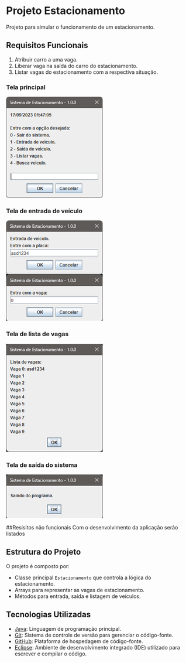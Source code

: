# Projeto Estacionamento
Projeto para simular o funcionamento de um estacionamento.

## Requisitos Funcionais
1. Atribuir carro a uma vaga.
2. Liberar vaga na saída do carro do estacionamento.
3. Listar vagas do estacionamento com a respectiva situação.

### Tela principal
![Tela 1](src/img/Tela_principal.png)
### Tela de entrada de veículo
![Tela 2](src/img/Entrada_de_veiculo.png)
### Tela de lista de vagas
![Tela 3](src/img/Listar_vagas.png)
### Tela de saída do sistema
![Tela 4](src/img/Saindo.png)

##Resisitos não funcionais
Com o desenvolvimento da aplicação serão listados

## Estrutura do Projeto
O projeto é composto por:
- Classe principal `Estacionamento` que controla a lógica do estacionamento.
- Arrays para representar as vagas de estacionamento.
- Métodos para entrada, saída e listagem de veículos.

## Tecnologias Utilizadas
- [Java](https://www.java.com/): Linguagem de programação principal.
- [Git](https://git-scm.com/): Sistema de controle de versão para gerenciar o código-fonte.
- [GitHub](https://github.com/): Plataforma de hospedagem de código-fonte.
- [Eclipse](https://www.eclipse.org/): Ambiente de desenvolvimento integrado (IDE) utilizado para escrever e compilar o código.

